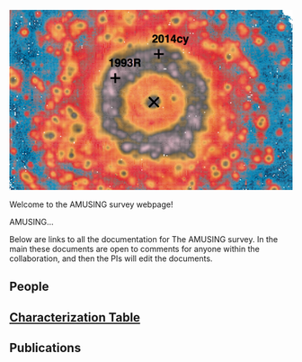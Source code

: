 ![Logo](front.jpg)

Welcome to the AMUSING survey webpage! 

AMUSING...

Below are links to all the documentation for The AMUSING survey. In the main these documents are open to comments for anyone within the collaboration, and then the PIs will edit the documents. 

## People

## [Characterization Table](https://github.com/amusing-muse/Characterization/blob/master/Sample_char/amusing_sample_char.csv)

## Publications

